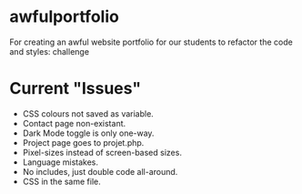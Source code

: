 # awfulportfolio
For creating an awful website portfolio for our students to refactor the code and styles: challenge

# Current "Issues"
- CSS colours not saved as variable.
- Contact page non-existant.
- Dark Mode toggle is only one-way.
- Project page goes to projet.php.
- Pixel-sizes instead of screen-based sizes.
- Language mistakes.
- No includes, just double code all-around.
- CSS in the same file.